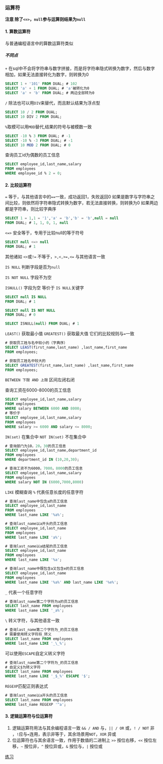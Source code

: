 ### 运算符

**注意 除了`<=>`，`null`参与运算则结果为`null`**

#### 1. 算数运算符

与普通编程语言中的算数运算符类似

##### 不同点

`+` 在sql中不会将字符串与数字拼接，而是将字符串隐式转换为数字，然后与数字相加，如果无法直接转化为数字，则转换为0

```sql
SELECT 1 + '101' FROM DUAL; # 102
SELECT 'a' + 1 FROM DUAL; # 'a'被转化为0
SELECT 'a' + 'b' FROM DUAL; # 两边全部转为0
```

`/` 除法也可以用`DIV`来替代，而且默认结果为浮点型

```sql
SELECT 10 / 2 FROM DUAL;
SELECT 10 DIV 2 FROM DUAL;
```

`%`取模可以用`MOD`替代,结果的符号与被模数一致

```sql
SELECT -10 % 3 FROM DUAL; # -1
SELECT -10 % -3 FROM DUAL; # -1
SELECT 10 MOD 2 FROM DUAL; # 0
```

查询员工id为偶数的员工信息

```sql
SELECT employee_id,last_name,salary 
FROM employees
WHERE employee_id % 2 = 0;
```

#### 2. 比较运算符

`=` 等于，与其他语言中的`==`一致，成功返回1，失败返回0
如果是数字与字符串之间比较，则依然将字符串隐式转换为数字，若无法直接转换，则转换为0
如果两边都是字符串，则比较字典序

```sql
SELECT 1 = 1,1 = '1','a' = 'b','b' = 'b',null = null
FROM DUAL; # 1, 1, 0, 1, null
```

`<=>` 安全等于，专用于比较null的等于符号

```sql
SELECT null <=> null
FROM DUAL; # 1
```

其他诸如 `<>`或`!=` 不等于，`>,<,>=,<=` 与其他语言一致

`IS NULL` 判断字段是否为`null`

`IS NOT NULL` 字段不为空

`ISNULL()` 字段为空 等价于 `IS NULL`关键字

```sql
SELECT null IS NULL
FROM DUAL; # 1

SELECT null IS NOT NULL
FROM DUAL; # 0

SELECT ISNULL(null) FROM DUAL; # 1
```

`LEAST()`  获取最小值
`GREATEST()` 获取最大值
它们的比较规则与`=`一致

```sql
# 获取员工姓与名中较小的（字典序）
SELECT LEAST(first_name,last_name) ,last_name,first_name
FROM employees;

# 获取员工姓名中较大的
SELECT GREATEST(first_name,last_name) ,last_name,first_name
FROM employees;
```

`BETWEEN 下限 AND 上限` 区间左闭右闭

查询工资在6000-8000的员工信息

```sql
SELECT employee_id,last_name,salary
FROM employees
WHERE salary BETWEEN 6000 AND 8000;
# 等价于
SELECT employee_id,last_name,salary
FROM employees
WHERE salary >= 6000 AND salary <= 8000;
```

`IN(set)` 在集合中
`NOT IN(set)` 不在集合中

```sql
# 查询部门为10，20，30的员工信息
SELECT employee_id,last_name,department_id
FROM employees
WHERE department_id IN (10,20,30);

# 查询工资不为6000，7000，8000的员工信息
SELECT employee_id,last_name,salary
FROM employees
WHERE salary NOT IN (6000,7000,8000)
```

`LIKE` 模糊查询
`%` 代表任意长度的任意字符

```sql
# 查询last_name中包含a的员工信息
SELECT employee_id,last_name
FROM employees
WHERE last_name LIKE '%a%';

# 查询last_name以a开头的员工信息
SELECT employee_id,last_name
FROM employees
WHERE last_name LIKE 'a%';

# 查询last_name以a结尾的员工信息
SELECT employee_id,last_name
FROM employees
WHERE last_name LIKE '%a';

# 查询last_name中既包含a又包含e的员工信息
SELECT employee_id,last_name
FROM employees
WHERE last_name LIKE '%a%' AND last_name LIKE '%e%';
```

`_` 代表一个任意字符

```sql
# 查询last_name第二个字符为a的员工信息
SELECT last_name FROM employees
WHERE last_name LIKE '_a%';
```

`\` 转义字符，与其他语言一致

```sql
# 查询last_name第二个字符为_的员工信息
# 需要使用转义字符将_转义
SELECT last_name FROM employees
WHERE last_name LIKE '_\_%';
```

可以使用`ESCAPE`自定义转义字符

```sql
# 查询last_name第二个字符为_的员工信息
# 自定义$为转义字符
SELECT last_name FROM employees
WHERE last_name LIKE '_$_%' ESCAPE '$';
```

`REGEXP`匹配正则表达式

```sql
# 查询last_name以a开头的员工信息
SELECT last_name FROM employees
WHERE last_name REGEXP '^a';
```

#### 3. 逻辑运算符与位运算符

1. 逻辑运算符用法与其余编程语言一致
`&& / AND` 与，`|| / OR` 或，`! / NOT` 非 ，`!`应与`=`连用，表示非等于，其余场景用`NOT`，`XOR` 异或
2. 位运算符也与其余语言一致，作用于数值的二进制上
`>>` 按位右移，`<<` 按位左移，`~` 按位非，`^` 按位异或，`&` 按位与，`|` 按位或

[练习](../练习/运算符练习.sql)